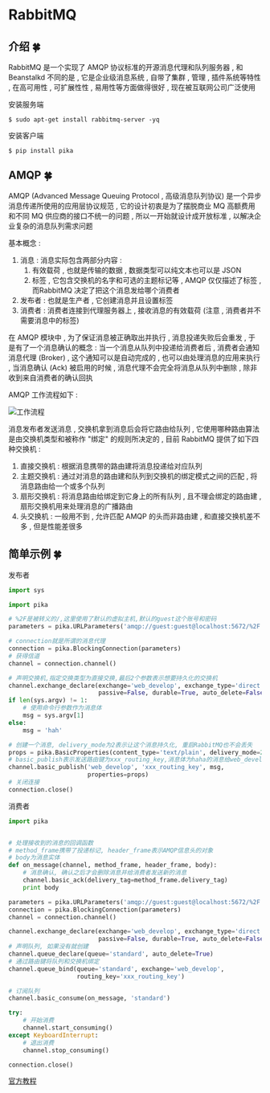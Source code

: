 # RabbitMQ










<extoc></extoc>

## 介绍  🍀

RabbitMQ 是一个实现了 AMQP 协议标准的开源消息代理和队列服务器 , 和 Beanstalkd 不同的是 , 它是企业级消息系统 , 自带了集群 , 管理 , 插件系统等特性 , 在高可用性 , 可扩展性性 , 易用性等方面做得很好 , 现在被互联网公司广泛使用

安装服务端

```shell
$ sudo apt-get install rabbitmq-server -yq
```

安装客户端

```shell
$ pip install pika
```

## AMQP  🍀

AMQP (Advanced Message Queuing Protocol , 高级消息队列协议) 是一个异步消息传递所使用的应用层协议规范 , 它的设计初衷是为了摆脱商业 MQ 高额费用和不同 MQ 供应商的接口不统一的问题 , 所以一开始就设计成开放标准 , 以解决企业复杂的消息队列需求问题

基本概念 : 

1. 消息 : 消息实际包含两部分内容 : 
   1. 有效载荷 , 也就是传输的数据 , 数据类型可以纯文本也可以是 JSON
   2. 标签 , 它包含交换机的名字和可选的主题标记等 , AMQP 仅仅描述了标签 , 而RabbitMQ 决定了把这个消息发给哪个消费者
2. 发布者 : 也就是生产者 , 它创建消息并且设置标签
3. 消费者 : 消费者连接到代理服务器上 , 接收消息的有效载荷 (注意 , 消费者并不需要消息中的标签)

在 AMQP 模块中 , 为了保证消息被正确取出并执行 , 消息投递失败后会重发 , 于是有了一个消息确认的概念 : 当一个消息从队列中投递给消费者后 , 消费者会通知消息代理 (Broker) , 这个通知可以是自动完成的 , 也可以由处理消息的应用来执行 , 当消息确认 (Ack) 被启用的时候 , 消息代理不会完全将消息从队列中删除 , 除非收到来自消费者的确认回执

AMQP 工作流程如下 : 

![工作流程](http://oux34p43l.bkt.clouddn.com/工作流程.png)

消息发布者发送消息 , 交换机拿到消息后会将它路由给队列 , 它使用哪种路由算法是由交换机类型和被称作 "绑定" 的规则所决定的 , 目前 RabbitMQ 提供了如下四种交换机 : 

1. 直接交换机 : 根据消息携带的路由建将消息投递给对应队列
2. 主题交换机 : 通过对消息的路由建和队列到交换机的绑定模式之间的匹配 , 将消息路由给一个或多个队列
3. 扇形交换机 : 将消息路由给绑定到它身上的所有队列 , 且不理会绑定的路由建 , 扇形交换机用来处理消息的广播路由
4. 头交换机 : 一般用不到 , 允许匹配 AMQP 的头而非路由建 , 和直接交换机差不多 , 但是性能差很多

## 简单示例  🍀

发布者

```python
import sys

import pika

# %2F是被转义的/,这里使用了默认的虚拟主机,默认的guest这个账号和密码
parameters = pika.URLParameters('amqp://guest:guest@localhost:5672/%2F')

# connection就是所谓的消息代理
connection = pika.BlockingConnection(parameters)  
# 获得信道
channel = connection.channel()  

# 声明交换机,指定交换类型为直接交换,最后2个参数表示想要持久化的交换机
channel.exchange_declare(exchange='web_develop', exchange_type='direct',
                         passive=False, durable=True, auto_delete=False)
if len(sys.argv) != 1:
    # 使用命令行参数作为消息体
    msg = sys.argv[1]  
else:
    msg = 'hah'

# 创建一个消息, delivery_mode为2表示让这个消息持久化, 重启RabbitMQ也不会丢失
props = pika.BasicProperties(content_type='text/plain', delivery_mode=2)
# basic_publish表示发送路由键为xxx_routing_key,消息体为haha的消息给web_develop这个交换机
channel.basic_publish('web_develop', 'xxx_routing_key', msg,
                      properties=props)
# 关闭连接
connection.close()  
```

消费者

```python
import pika


# 处理接收到的消息的回调函数
# method_frame携带了投递标记, header_frame表示AMQP信息头的对象
# body为消息实体
def on_message(channel, method_frame, header_frame, body):
    # 消息确认, 确认之后才会删除消息并给消费者发送新的消息
    channel.basic_ack(delivery_tag=method_frame.delivery_tag)
    print body

parameters = pika.URLParameters('amqp://guest:guest@localhost:5672/%2F')
connection = pika.BlockingConnection(parameters)
channel = connection.channel()

channel.exchange_declare(exchange='web_develop', exchange_type='direct',
                         passive=False, durable=True, auto_delete=False)
# 声明队列, 如果没有就创建
channel.queue_declare(queue='standard', auto_delete=True)
# 通过路由键将队列和交换机绑定
channel.queue_bind(queue='standard', exchange='web_develop',
                   routing_key='xxx_routing_key')

# 订阅队列
channel.basic_consume(on_message, 'standard')  

try:
    # 开始消费
    channel.start_consuming()  
except KeyboardInterrupt:
    # 退出消费
    channel.stop_consuming()  

connection.close()
```

[官方教程](http://www.rabbitmq.com/getstarted.html)